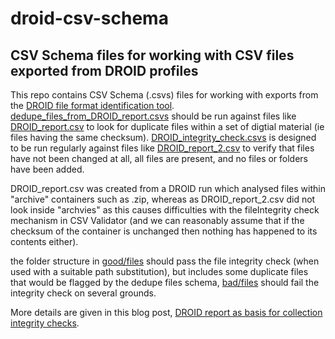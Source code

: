 # droid-csv-schema
## CSV Schema files for working with CSV files exported from DROID profiles
This repo contains CSV Schema (.csvs) files for working with exports from the [DROID file format identification tool](http://www.nationalarchives.gov.uk/information-management/manage-information/preserving-digital-records/droid/). [dedupe_files_from_DROID_report.csvs](https://github.com/digital-preservation/droid-csv-schema/blob/master/dedupe_files_from_DROID_report.csvs) should be run against files like [DROID_report.csv](https://github.com/digital-preservation/droid-csv-schema/blob/master/DROID_report.csv) to look for duplicate files within a set of digtial material (ie files having the same checksum). [DROID_integrity_check.csvs](https://github.com/digital-preservation/droid-csv-schema/blob/master/DROID_integrity_check.csvs) is designed to be run regularly against files like [DROID_report_2.csv](https://github.com/digital-preservation/droid-csv-schema/blob/master/DROID_report_2.csv) to verify that files have not been changed at all, all files are present, and no files or folders have been added.

DROID_report.csv was created from a DROID run which analysed files within "archive" containers such as .zip, whereas as DROID_report_2.csv did not look inside "archvies" as this causes difficulties with the fileIntegrity check mechanism in CSV Validator (and we can reasonably assume that if the checksum of the container is unchanged then nothing has happened to its contents either).

the folder structure in [good/files](https://github.com/digital-preservation/droid-csv-schema/tree/master/good/files) should pass the file integrity check (when used with a suitable path substitution), but includes some duplicate files that would be flagged by the dedupe files schema, [bad/files](https://github.com/digital-preservation/droid-csv-schema/tree/master/bad/files) should fail the integrity check on several grounds.

More details are given in this blog post, [DROID report as basis for collection integrity checks](https://openpreservation.org/blog/2019/05/28/droid-report-as-basis-for-collection-integrity-checks/).
